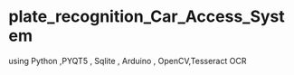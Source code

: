 # plate_recognition_Car_Access_System
 
using Python ,PYQT5 , Sqlite , Arduino , OpenCV,Tesseract OCR
